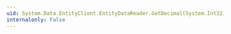 ```yaml
---
uid: System.Data.EntityClient.EntityDataReader.GetDecimal(System.Int32)
internalonly: False
---
```

